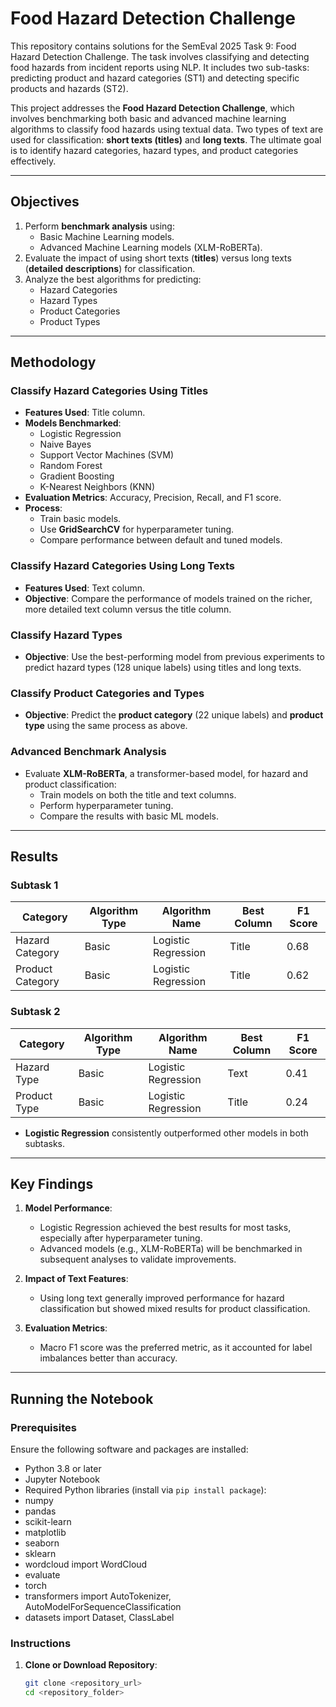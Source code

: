 # Food Hazard Detection Challenge
This repository contains solutions for the SemEval 2025 Task 9: Food Hazard Detection Challenge. The task involves classifying and detecting food hazards from incident reports using NLP. It includes two sub-tasks: predicting product and hazard categories (ST1) and detecting specific products and hazards (ST2).

This project addresses the **Food Hazard Detection Challenge**, which involves benchmarking both basic and advanced machine learning algorithms to classify food hazards using textual data. Two types of text are used for classification: **short texts (titles)** and **long texts**. The ultimate goal is to identify hazard categories, hazard types, and product categories effectively.

---

## Objectives

1. Perform **benchmark analysis** using:
   - Basic Machine Learning models.
   - Advanced Machine Learning models (XLM-RoBERTa).
2. Evaluate the impact of using short texts (**titles**) versus long texts (**detailed descriptions**) for classification.
3. Analyze the best algorithms for predicting:
   - Hazard Categories
   - Hazard Types
   - Product Categories
   - Product Types

---

## Methodology

### Classify Hazard Categories Using Titles
- **Features Used**: Title column.
- **Models Benchmarked**:
  - Logistic Regression
  - Naive Bayes
  - Support Vector Machines (SVM)
  - Random Forest
  - Gradient Boosting
  - K-Nearest Neighbors (KNN)
- **Evaluation Metrics**: Accuracy, Precision, Recall, and F1 score.
- **Process**:
  - Train basic models.
  - Use **GridSearchCV** for hyperparameter tuning.
  - Compare performance between default and tuned models.

### Classify Hazard Categories Using Long Texts
- **Features Used**: Text column.
- **Objective**: Compare the performance of models trained on the richer, more detailed text column versus the title column.

### Classify Hazard Types
- **Objective**: Use the best-performing model from previous experiments to predict hazard types (128 unique labels) using titles and long texts.

### Classify Product Categories and Types
- **Objective**: Predict the **product category** (22 unique labels) and **product type** using the same process as above.

### Advanced Benchmark Analysis
- Evaluate **XLM-RoBERTa**, a transformer-based model, for hazard and product classification:
  - Train models on both the title and text columns.
  - Perform hyperparameter tuning.
  - Compare the results with basic ML models.

---

## Results

### Subtask 1
| Category         | Algorithm Type | Algorithm Name       | Best Column | F1 Score |
|------------------|----------------|----------------------|-------------|----------|
| Hazard Category  | Basic          | Logistic Regression  | Title       | 0.68     |
| Product Category | Basic          | Logistic Regression  | Title       | 0.62     |

### Subtask 2
| Category       | Algorithm Type | Algorithm Name       | Best Column | F1 Score |
|----------------|----------------|----------------------|-------------|----------|
| Hazard Type    | Basic          | Logistic Regression  | Text        | 0.41     |
| Product Type   | Basic          | Logistic Regression  | Title       | 0.24     |

- **Logistic Regression** consistently outperformed other models in both subtasks.

---

## Key Findings

1. **Model Performance**:
   - Logistic Regression achieved the best results for most tasks, especially after hyperparameter tuning.
   - Advanced models (e.g., XLM-RoBERTa) will be benchmarked in subsequent analyses to validate improvements.

2. **Impact of Text Features**:
   - Using long text generally improved performance for hazard classification but showed mixed results for product classification.

3. **Evaluation Metrics**:
   - Macro F1 score was the preferred metric, as it accounted for label imbalances better than accuracy.

---

## Running the Notebook

### Prerequisites
Ensure the following software and packages are installed:
- Python 3.8 or later
- Jupyter Notebook
- Required Python libraries (install via `pip install package`):
- numpy
- pandas
- scikit-learn
- matplotlib
- seaborn
- sklearn
- wordcloud import WordCloud
- evaluate
- torch
- transformers import AutoTokenizer, AutoModelForSequenceClassification
- datasets import Dataset, ClassLabel

  

### Instructions

1. **Clone or Download Repository**:
   ```bash
   git clone <repository_url>
   cd <repository_folder>
